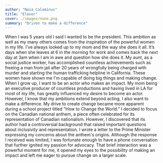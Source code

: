 ```yaml
---
author: "Naia Calaminus"
title: "Elanor"
cover: ./images/none.png
summary: "Driven to make a difference"
---
```

When I was 5 years old I said I wanted to be the president. This ambition as well as my
many others comes from the inspiration of the powerful women in my life. I've always looked
up to my mom and the way she does it all. It’s days when she leaves at 6 in the morning for
work and comes back the next day at 3am when I am in awe and question how she does it.
My aunt, as a social justice worker, has accomplished countless achievements such as
freeing a man from jail after 20 years of wrongfully being charged with murder and starting the
human trafficking helpline in California. These women have shown me I'm capable of doing big
things and making change.
When I grow up, I want to be an actor who makes an impact. My mom being an executive
producer of countless productions and having lived in LA for most of my life, has greatly
influenced my desire to become an actor. However, I know that my ambitions extend beyond
acting, I also want to make a difference.
My drive to create change became more apparent during a school project titled "How
to Change the World." I decided to focus on the Canadian national anthem, a piece often
celebrated for its representation of Canadian nationalism. However, I discovered that its author
had a controversial background that raised important questions about inclusivity and
representation. I wrote a letter to the Prime Minister expressing my concerns about the
anthem's origins. Although the response I received was limited, I was fortunate enough to have
a phone conversation that further ignited my passion for advocacy. That brief interaction was a
powerful moment for me, it opened my eyes to the possibility of making an impact and left me
eager to pursue change on a larger scale.
